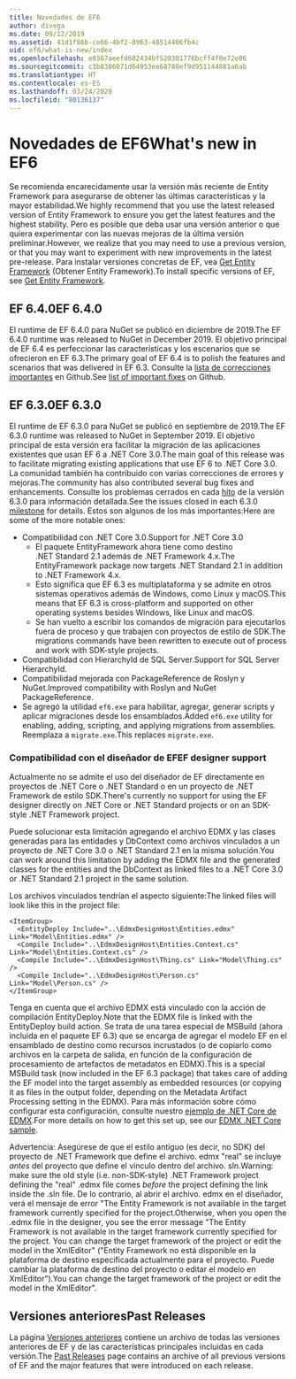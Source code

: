 ```yaml
---
title: Novedades de EF6
author: divega
ms.date: 09/12/2019
ms.assetid: 41d1f86b-ce66-4bf2-8963-48514406fb4c
uid: ef6/what-is-new/index
ms.openlocfilehash: e0367aeefd682434bf520301776bcff4f0e72e06
ms.sourcegitcommit: c3b8386071d64953ee68788ef9d951144881a6ab
ms.translationtype: HT
ms.contentlocale: es-ES
ms.lasthandoff: 03/24/2020
ms.locfileid: "80136137"
---
```

# <a name="whats-new-in-ef6"></a><span data-ttu-id="3c3f1-102">Novedades de EF6</span><span class="sxs-lookup"><span data-stu-id="3c3f1-102">What's new in EF6</span></span>

<span data-ttu-id="3c3f1-103">Se recomienda encarecidamente usar la versión más reciente de Entity Framework para asegurarse de obtener las últimas características y la mayor estabilidad.</span><span class="sxs-lookup"><span data-stu-id="3c3f1-103">We highly recommend that you use the latest released version of Entity Framework to ensure you get the latest features and the highest stability.</span></span>
<span data-ttu-id="3c3f1-104">Pero es posible que deba usar una versión anterior o que quiera experimentar con las nuevas mejoras de la última versión preliminar.</span><span class="sxs-lookup"><span data-stu-id="3c3f1-104">However, we realize that you may need to use a previous version, or that you may want to experiment with new improvements in the latest pre-release.</span></span>
<span data-ttu-id="3c3f1-105">Para instalar versiones concretas de EF, vea [Get Entity Framework](~/ef6/fundamentals/install.md) (Obtener Entity Framework).</span><span class="sxs-lookup"><span data-stu-id="3c3f1-105">To install specific versions of EF, see [Get Entity Framework](~/ef6/fundamentals/install.md).</span></span>

## <a name="ef-640"></a><span data-ttu-id="3c3f1-106">EF 6.4.0</span><span class="sxs-lookup"><span data-stu-id="3c3f1-106">EF 6.4.0</span></span>

<span data-ttu-id="3c3f1-107">El runtime de EF 6.4.0 para NuGet se publicó en diciembre de 2019.</span><span class="sxs-lookup"><span data-stu-id="3c3f1-107">The EF 6.4.0 runtime was released to NuGet in December  2019.</span></span> <span data-ttu-id="3c3f1-108">El objetivo principal de EF 6.4 es perfeccionar las características y los escenarios que se ofrecieron en EF 6.3.</span><span class="sxs-lookup"><span data-stu-id="3c3f1-108">The primary goal of EF 6.4 is to polish the features and scenarios that was delivered in EF 6.3.</span></span> <span data-ttu-id="3c3f1-109">Consulte la [lista de correcciones importantes](https://github.com/dotnet/ef6/milestone/14?closed=1) en Github.</span><span class="sxs-lookup"><span data-stu-id="3c3f1-109">See [list of important fixes](https://github.com/dotnet/ef6/milestone/14?closed=1) on Github.</span></span>

## <a name="ef-630"></a><span data-ttu-id="3c3f1-110">EF 6.3.0</span><span class="sxs-lookup"><span data-stu-id="3c3f1-110">EF 6.3.0</span></span>

<span data-ttu-id="3c3f1-111">El runtime de EF 6.3.0 para NuGet se publicó en septiembre de 2019.</span><span class="sxs-lookup"><span data-stu-id="3c3f1-111">The EF 6.3.0 runtime was released to NuGet in September 2019.</span></span> <span data-ttu-id="3c3f1-112">El objetivo principal de esta versión era facilitar la migración de las aplicaciones existentes que usan EF 6 a .NET Core 3.0.</span><span class="sxs-lookup"><span data-stu-id="3c3f1-112">The main goal of this release was to facilitate migrating existing applications that use EF 6 to .NET Core 3.0.</span></span> <span data-ttu-id="3c3f1-113">La comunidad también ha contribuido con varias correcciones de errores y mejoras.</span><span class="sxs-lookup"><span data-stu-id="3c3f1-113">The community has also contributed several bug fixes and enhancements.</span></span> <span data-ttu-id="3c3f1-114">Consulte los problemas cerrados en cada [hito](https://github.com/aspnet/EntityFramework6/milestones?state=closed) de la versión 6.3.0 para información detallada.</span><span class="sxs-lookup"><span data-stu-id="3c3f1-114">See the issues closed in each 6.3.0 [milestone](https://github.com/aspnet/EntityFramework6/milestones?state=closed) for details.</span></span> <span data-ttu-id="3c3f1-115">Estos son algunos de los más importantes:</span><span class="sxs-lookup"><span data-stu-id="3c3f1-115">Here are some of the more notable ones:</span></span>

- <span data-ttu-id="3c3f1-116">Compatibilidad con .NET Core 3.0.</span><span class="sxs-lookup"><span data-stu-id="3c3f1-116">Support for .NET Core 3.0</span></span>
  - <span data-ttu-id="3c3f1-117">El paquete EntityFramework ahora tiene como destino .NET Standard 2.1 además de .NET Framework 4.x.</span><span class="sxs-lookup"><span data-stu-id="3c3f1-117">The EntityFramework package now targets .NET Standard 2.1 in addition to .NET Framework 4.x.</span></span>
  - <span data-ttu-id="3c3f1-118">Esto significa que EF 6.3 es multiplataforma y se admite en otros sistemas operativos además de Windows, como Linux y macOS.</span><span class="sxs-lookup"><span data-stu-id="3c3f1-118">This means that EF 6.3 is cross-platform and supported on other operating systems besides Windows, like Linux and macOS.</span></span>
  - <span data-ttu-id="3c3f1-119">Se han vuelto a escribir los comandos de migración para ejecutarlos fuera de proceso y que trabajen con proyectos de estilo de SDK.</span><span class="sxs-lookup"><span data-stu-id="3c3f1-119">The migrations commands have been rewritten to execute out of process and work with SDK-style projects.</span></span>
- <span data-ttu-id="3c3f1-120">Compatibilidad con HierarchyId de SQL Server.</span><span class="sxs-lookup"><span data-stu-id="3c3f1-120">Support for SQL Server HierarchyId.</span></span>
- <span data-ttu-id="3c3f1-121">Compatibilidad mejorada con PackageReference de Roslyn y NuGet.</span><span class="sxs-lookup"><span data-stu-id="3c3f1-121">Improved compatibility with Roslyn and NuGet PackageReference.</span></span>
- <span data-ttu-id="3c3f1-122">Se agregó la utilidad `ef6.exe` para habilitar, agregar, generar scripts y aplicar migraciones desde los ensamblados.</span><span class="sxs-lookup"><span data-stu-id="3c3f1-122">Added `ef6.exe` utility for enabling, adding, scripting, and applying migrations from assemblies.</span></span> <span data-ttu-id="3c3f1-123">Reemplaza a `migrate.exe`.</span><span class="sxs-lookup"><span data-stu-id="3c3f1-123">This replaces `migrate.exe`.</span></span>

### <a name="ef-designer-support"></a><span data-ttu-id="3c3f1-124">Compatibilidad con el diseñador de EF</span><span class="sxs-lookup"><span data-stu-id="3c3f1-124">EF designer support</span></span>

<span data-ttu-id="3c3f1-125">Actualmente no se admite el uso del diseñador de EF directamente en proyectos de .NET Core o .NET Standard o en un proyecto de .NET Framework de estilo SDK.</span><span class="sxs-lookup"><span data-stu-id="3c3f1-125">There's currently no support for using the EF designer directly on .NET Core or .NET Standard projects or on an SDK-style .NET Framework project.</span></span> 

<span data-ttu-id="3c3f1-126">Puede solucionar esta limitación agregando el archivo EDMX y las clases generadas para las entidades y DbContext como archivos vinculados a un proyecto de .NET Core 3.0 o .NET Standard 2.1 en la misma solución.</span><span class="sxs-lookup"><span data-stu-id="3c3f1-126">You can work around this limitation by adding the EDMX file and the generated classes for the entities and the DbContext as linked files to a .NET Core 3.0 or .NET Standard 2.1 project in the same solution.</span></span>

<span data-ttu-id="3c3f1-127">Los archivos vinculados tendrían el aspecto siguiente:</span><span class="sxs-lookup"><span data-stu-id="3c3f1-127">The linked files will look like this in the project file:</span></span>

``` csproj 
<ItemGroup>
  <EntityDeploy Include="..\EdmxDesignHost\Entities.edmx" Link="Model\Entities.edmx" />
  <Compile Include="..\EdmxDesignHost\Entities.Context.cs" Link="Model\Entities.Context.cs" />
  <Compile Include="..\EdmxDesignHost\Thing.cs" Link="Model\Thing.cs" />
  <Compile Include="..\EdmxDesignHost\Person.cs" Link="Model\Person.cs" />
</ItemGroup>
```

<span data-ttu-id="3c3f1-128">Tenga en cuenta que el archivo EDMX está vinculado con la acción de compilación EntityDeploy.</span><span class="sxs-lookup"><span data-stu-id="3c3f1-128">Note that the EDMX file is linked with the EntityDeploy build action.</span></span> <span data-ttu-id="3c3f1-129">Se trata de una tarea especial de MSBuild (ahora incluida en el paquete EF 6.3) que se encarga de agregar el modelo EF en el ensamblado de destino como recursos incrustados (o de copiarlo como archivos en la carpeta de salida, en función de la configuración de procesamiento de artefactos de metadatos en EDMX).</span><span class="sxs-lookup"><span data-stu-id="3c3f1-129">This is a special MSBuild task (now included in the EF 6.3 package) that takes care of adding the EF model into the target assembly as embedded resources (or copying it as files in the output folder, depending on the Metadata Artifact Processing setting in the EDMX).</span></span> <span data-ttu-id="3c3f1-130">Para más información sobre cómo configurar esta configuración, consulte nuestro [ejemplo de .NET Core de EDMX](https://aka.ms/EdmxDotNetCoreSample).</span><span class="sxs-lookup"><span data-stu-id="3c3f1-130">For more details on how to get this set up, see our [EDMX .NET Core sample](https://aka.ms/EdmxDotNetCoreSample).</span></span>

<span data-ttu-id="3c3f1-131">Advertencia: Asegúrese de que el estilo antiguo (es decir, no SDK) del proyecto de .NET Framework que define el archivo. edmx "real" se incluye _antes_ del proyecto que define el vínculo dentro del archivo. sln.</span><span class="sxs-lookup"><span data-stu-id="3c3f1-131">Warning: make sure the old style (i.e. non-SDK-style) .NET Framework project defining the "real" .edmx file comes _before_ the project defining the link inside the .sln file.</span></span> <span data-ttu-id="3c3f1-132">De lo contrario, al abrir el archivo. edmx en el diseñador, verá el mensaje de error "The Entity Framework is not available in the target framework currently specified for the project.</span><span class="sxs-lookup"><span data-stu-id="3c3f1-132">Otherwise, when you open the .edmx file in the designer, you see the error message "The Entity Framework is not available in the target framework currently specified for the project.</span></span> <span data-ttu-id="3c3f1-133">You can change the target framework of the project or edit the model in the XmlEditor" ("Entity Framework no está disponible en la plataforma de destino especificada actualmente para el proyecto. Puede cambiar la plataforma de destino del proyecto o editar el modelo en XmlEditor").</span><span class="sxs-lookup"><span data-stu-id="3c3f1-133">You can change the target framework of the project or edit the model in the XmlEditor".</span></span>

## <a name="past-releases"></a><span data-ttu-id="3c3f1-134">Versiones anteriores</span><span class="sxs-lookup"><span data-stu-id="3c3f1-134">Past Releases</span></span>

<span data-ttu-id="3c3f1-135">La página [Versiones anteriores](past-releases.md) contiene un archivo de todas las versiones anteriores de EF y de las características principales incluidas en cada versión.</span><span class="sxs-lookup"><span data-stu-id="3c3f1-135">The [Past Releases](past-releases.md) page contains an archive of all previous versions of EF and the major features that were introduced on each release.</span></span>
